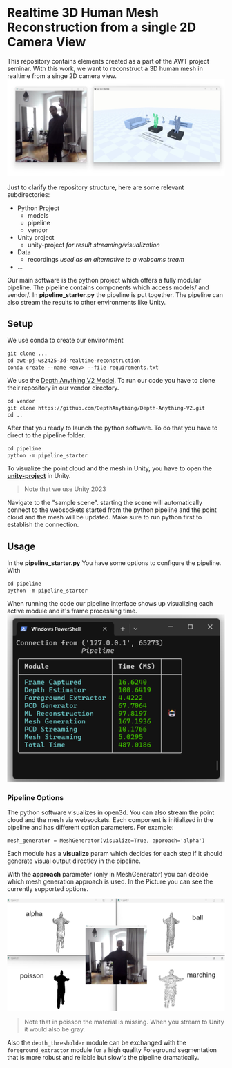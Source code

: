 # Realtime 3D Human Mesh Reconstruction from a single 2D Camera View
This repository contains elements created as a part of the AWT project seminar.
With this work, we want to reconstruct a 3D human mesh in realtime from a singe 2D camera view.
![](demo-material/screenshots/unity_visualization_vs_original.png "Result")

Just to clarify the repository structure, here are some relevant subdirectories:
* Python Project
  * models
  * pipeline
  * vendor
* Unity project
  * unity-project _for result streaming/visualization_
* Data 
  * recordings _used as an alternative to a webcams tream_
* ...

Our main software is the python project which offers a fully modular pipeline.
The pipeline contains components which access models/ and vendor/. In **pipeline_starter.py**
the pipeline is put together. The pipeline can also stream the results to other environments like Unity.


## Setup
We use conda to create our environment

```
git clone ...
cd awt-pj-ws2425-3d-realtime-reconstruction
conda create --name <env> --file requirements.txt
```

We use the [Depth Anything V2 Model](https://github.com/DepthAnything/Depth-Anything-V2).
To run our code you have to clone their repository in our vendor directory.
```
cd vendor
git clone https://github.com/DepthAnything/Depth-Anything-V2.git
cd ..
```

After that you ready to launch the python software.
To do that you have to direct to the pipeline folder.
```
cd pipeline
python -m pipeline_starter
```

To visualize the point cloud and the mesh in Unity, 
you have to open the [**unity-project**](unity-project/awt-reconstruction/) in Unity.
> Note that we use Unity 2023

Navigate to the "sample scene".
starting the scene will automatically connect to the websockets started from the python
pipeline and the point cloud and the mesh will be updated.
Make sure to run python first to establish the connection.


## Usage
In the **pipeline_starter.py** You have some options to configure the pipeline.
With
```
cd pipeline
python -m pipeline_starter
```
When running the code our pipeline interface shows up visualizing each active module and it's frame processing time.
![](demo-material/screenshots/console.png "Console Output")


### Pipeline Options
The python software visualizes in open3d.
You can also stream the point cloud and the mesh via websockets.
Each component is initialized in the pipeline and has different option parameters.
For example:
```
mesh_generator = MeshGenerator(visualize=True, approach='alpha')
```

Each module has a **visualize** param which decides
for each step if it should generate visual output directley in the pipeline.

With the **approach** parameter (only in MeshGenerator) you can decide which mesh generation approach is used.
In the Picture you can see the currently supported options.

![](demo-material/screenshots/mesh_generation_vs_original.png "Mesh Generation Options")
> Note that in poisson the material is missing. When you stream to Unity it would also be gray.

Also the `depth_thresholder` module can be exchanged with the `foreground_extractor` module for a high quality
Foreground segmentation that is more robust and reliable but slow's the pipeline dramatically.